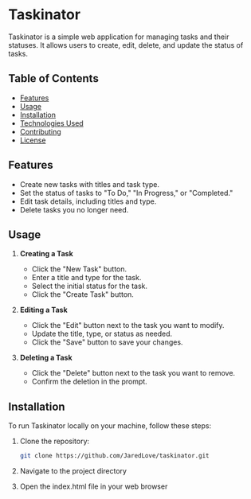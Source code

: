 # Taskinator

Taskinator is a simple web application for managing tasks and their statuses. It allows users to create, edit, delete, and update the status of tasks.

## Table of Contents

- [Features](#features)
- [Usage](#usage)
- [Installation](#installation)
- [Technologies Used](#technologies-used)
- [Contributing](#contributing)
- [License](#license)

## Features

- Create new tasks with titles and task type.
- Set the status of tasks to "To Do," "In Progress," or "Completed."
- Edit task details, including titles and type.
- Delete tasks you no longer need.

## Usage

1. **Creating a Task**

   - Click the "New Task" button.
   - Enter a title and type for the task.
   - Select the initial status for the task.
   - Click the "Create Task" button.

2. **Editing a Task**

   - Click the "Edit" button next to the task you want to modify.
   - Update the title, type, or status as needed.
   - Click the "Save" button to save your changes.

3. **Deleting a Task**

   - Click the "Delete" button next to the task you want to remove.
   - Confirm the deletion in the prompt.

## Installation

To run Taskinator locally on your machine, follow these steps:

1. Clone the repository:
    
   ```bash
   git clone https://github.com/JaredLove/taskinator.git

2.  Navigate to the project directory

3.  Open the index.html file in your web browser